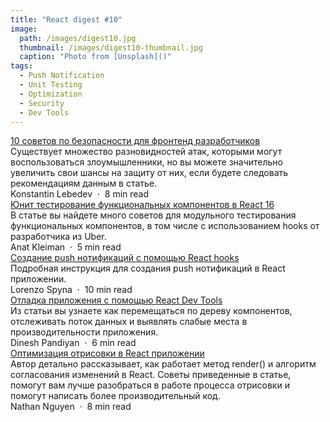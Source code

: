 ```yaml
---
title: "React digest #10"
image: 
  path: /images/digest10.jpg
  thumbnail: /images/digest10-thumbnail.jpg
  caption: "Photo from [Unsplash]()"
tags:
  - Push Notification
  - Unit Testing
  - Optimization
  - Security
  - Dev Tools
---
```


<div class="digest">
    <a href="https://levelup.gitconnected.com/10-security-tips-for-frontend-developers-19e3dd9fb069">10 советов по безопасности для фронтенд разработчиков</a>
    <div class="digest-desc">Существует множество разновидностей атак, которыми могут воспользоваться злоумышленники, но вы можете значительно увеличить свои шансы на защиту от них, если будете следовать рекомендациям данным в статье.</div>
    <div class="digest-time">Konstantin Lebedev &nbsp;&middot;&nbsp; 8 min read</div>
</div>

<div class="digest">
    <a href="https://eng.uber.com/best-practices-for-react-v16/">Юнит тестирование функциональных компонентов в React 16</a>
    <div class="digest-desc">В статье вы найдете много советов для модульного тестирования функциональных компонентов, в том числе с использованием hooks от разработчика из Uber.</div> 
    <div class="digest-time">Anat Kleiman &nbsp;&middot;&nbsp; 5 min read</div>
</div>

<div class="digest">
    <a href="https://itnext.io/react-push-notifications-with-hooks-d293d36f4836">Создание push нотификаций с помощью React hooks</a>
    <div class="digest-desc">Подробная инструкция для создания push нотификаций в React приложении.</div> 
    <div class="digest-time">Lorenzo Spyna &nbsp;&middot;&nbsp; 10 min read</div>
</div>

<div class="digest">
    <a href="https://medium.com/the-thinkmill/react-dev-tools-debug-like-a-ninja-c3a5d09895c6">Отладка приложения с помощью React Dev Tools</a>
    <div class="digest-desc">Из статьи вы узнаете как перемещаться по дереву компонентов, отслеживать поток данных и выявлять слабые места в производительности приложения.</div>
    <div class="digest-time">Dinesh Pandiyan &nbsp;&middot;&nbsp; 6 min read</div>
</div>

<div class="digest">
    <a href="https://www.loginradius.com/engineering/blog/understanding-react-rendering/">Оптимизация отрисовки в React приложении</a>
    <div class="digest-desc">Автор детально рассказывает, как работает метод render() и алгоритм согласования изменений в React. Советы приведенные в статье, помогут вам лучше разобраться в работе процесса отрисовки и помогут написать более производительный код.</div>
    <div class="digest-time">Nathan Nguyen &nbsp;&middot;&nbsp; 8 min read</div>
</div>
